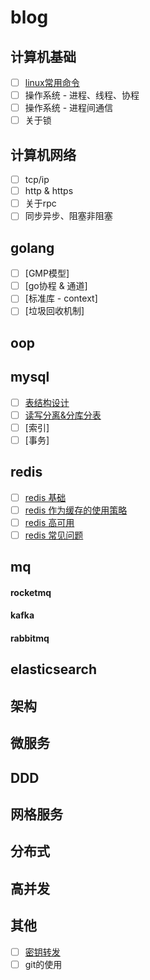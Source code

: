 # blog

## 计算机基础
* [ ] [linux常用命令](https://github.com/coderzhuang/blog/issues/9)
* [ ] 操作系统 - 进程、线程、协程
* [ ] 操作系统 - 进程间通信
* [ ] 关于锁

## 计算机网络
* [ ] tcp/ip
* [ ] http & https
* [ ] 关于rpc
* [ ] 同步异步、阻塞非阻塞

## golang
* [ ] [GMP模型]
* [ ] [go协程 & 通道]
* [ ] [标准库 - context]
* [ ] [垃圾回收机制]

## oop

## mysql
* [ ] [表结构设计](https://github.com/coderzhuang/blog/issues/7)
* [ ] [读写分离&分库分表](https://github.com/coderzhuang/blog/issues/8)
* [ ] [索引]
* [ ] [事务]

## redis
* [ ] [redis 基础](https://github.com/coderzhuang/blog/issues/2)
* [ ] [redis 作为缓存的使用策略](https://github.com/coderzhuang/blog/issues/3)
* [ ] [redis 高可用](https://github.com/coderzhuang/blog/issues/4)
* [ ] [redis 常见问题](https://github.com/coderzhuang/blog/issues/5)

## mq
#### rocketmq
#### kafka
#### rabbitmq

## elasticsearch

## 架构

## 微服务

## DDD

## 网格服务

## 分布式

## 高并发

## 其他
* [ ] [密钥转发](https://github.com/coderzhuang/blog/issues/1)
* [ ] git的使用
